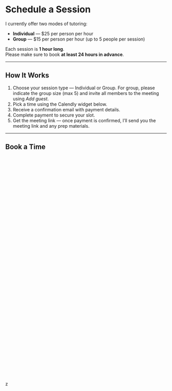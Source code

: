 # Schedule a Session

I currently offer two modes of tutoring:

- **Individual** — $25 per person per hour  
- **Group** — $15 per person per hour (up to 5 people per session)  

Each session is **1 hour long**.  
Please make sure to book **at least 24 hours in advance**.  

---

## How It Works

1. Choose your session type — Individual or Group. For group, please indicate the group size (max 5) and invite all members to the meeting using _Add guest_. 
2. Pick a time using the Calendly widget below.
3. Receive a confirmation email with payment details.
4. Complete payment to secure your slot.
5. Get the meeting link — once payment is confirmed, I’ll send you the meeting link and any prep materials.

---

## Book a Time

<!-- Calendly inline widget begin -->
<div class="calendly-inline-widget" data-url="https://calendly.com/khiu-eric/eecs-376-private-tutoring-individual-clone" style="min-width:320px;height:700px;"></div>
<script type="text/javascript" src="https://assets.calendly.com/assets/external/widget.js" async></script>
<!-- Calendly inline widget end -->z
